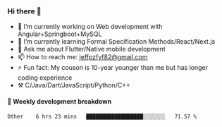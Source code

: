### Hi there 👋

- 🔭 I’m currently working on Web development with Angular+Springboot+MySQL
- 🌱 I’m currently learning Formal Specification Methods/React/Next.js
- 💬 Ask me about Flutter/Native mobile development
- 📫 How to reach me: jeffpzfyf82@gmail.com
- ⚡ Fun fact: My couson is 10-year younger than me but has longer coding experience
- ⚒️ C/Java/Dart/JavaScript/Python/C++


#### 📝 Weekly development breakdown

<!--START_SECTION:waka-->

```text
Other    6 hrs 23 mins   ██████████████████░░░░░░░   71.57 %
```

<!--END_SECTION:waka-->
